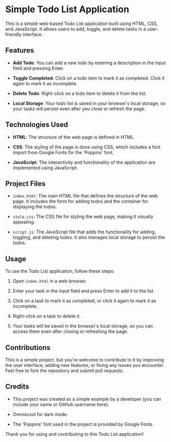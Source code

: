 # **Simple Todo List Application**

This is a simple web-based Todo List application built using HTML, CSS, and JavaScript. It allows users to add, toggle, and delete tasks in a user-friendly interface.

## Features

- **Add Todo**: You can add a new todo by entering a description in the input field and pressing Enter.

- **Toggle Completed**: Click on a todo item to mark it as completed. Click it again to mark it as incomplete.

- **Delete Todo**: Right-click on a todo item to delete it from the list.

- **Local Storage**: Your todo list is saved in your browser's local storage, so your tasks will persist even after you close or refresh the page.

## Technologies Used

- **HTML**: The structure of the web page is defined in HTML.

- **CSS**: The styling of the page is done using CSS, which includes a font import from Google Fonts for the 'Poppins' font.

- **JavaScript**: The interactivity and functionality of the application are implemented using JavaScript.

## Project Files

- `index.html`: The main HTML file that defines the structure of the web page. It includes the form for adding todos and the container for displaying the todos.

- `style.css`: The CSS file for styling the web page, making it visually appealing.

- `script.js`: The JavaScript file that adds the functionality for adding, toggling, and deleting todos. It also manages local storage to persist the todos.

## Usage

To use the Todo List application, follow these steps:

1. Open `index.html` in a web browser.

2. Enter your task in the input field and press Enter to add it to the list.

3. Click on a task to mark it as completed, or click it again to mark it as incomplete.

4. Right-click on a task to delete it.

5. Your tasks will be saved in the browser's local storage, so you can access them even after closing or refreshing the page.

## Contributions

This is a simple project, but you're welcome to contribute to it by improving the user interface, adding new features, or fixing any issues you encounter. Feel free to fork the repository and submit pull requests.

## Credits

- This project was created as a simple example by a developer (you can include your name or GitHub username here).

- Oreniscool for dark mode.

- The 'Poppins' font used in the project is provided by Google Fonts.

Thank you for using and contributing to this Todo List application!
